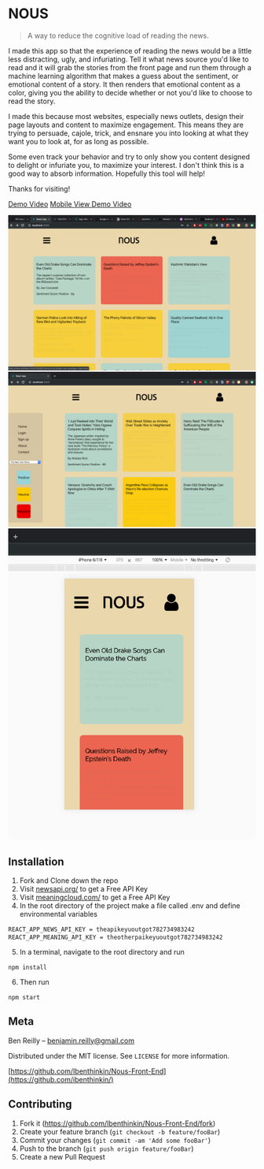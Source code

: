 # NOUS
> A way to reduce the cognitive load of reading the news.

I made this app so that the experience of reading the news would be a little less distracting, ugly, and infuriating.  Tell it what news source you'd like to read and it will grab the stories from the front page and run them through a machine learning algorithm that makes a guess about the sentiment, or emotional content of a story.  It then renders that emotional content as a color, giving you the ability to decide whether or not you'd like to choose to read the story.

I made this because most websites,  especially news outlets, design their page layouts and content to maximize engagement.  This means they are trying to persuade, cajole, trick, and ensnare you into looking at what they want you to look at, for as long as possible.

Some even track your behavior and try to only show you content designed to delight or infuriate you, to maximize your interest.  I don't think this is a good way to absorb information.  Hopefully this tool will help!

Thanks for visiting!

[Demo Video](https://youtu.be/cACWEbEmuk0)
[Mobile View Demo Video](https://youtu.be/iXt64cRudbE)



![](ScreenShot.png)
![](ScreenShotMenu.png)
![](PhoneSize.png)

## Installation

1. Fork and Clone down the repo
2. Visit [newsapi.org/](http://newsapi.org/) to get a Free API Key
3. Visit [meaningcloud.com/](http://www.meaningcloud.com/) to get a Free API Key
4. In the root directory of the project make a file called .env and define environmental variables
 ```
REACT_APP_NEWS_API_KEY = theapikeyuoutgot782734983242 
REACT_APP_MEANING_API_KEY = theotherpaikeyuoutgot782734983242
```
5. In a terminal, navigate to the root directory and run 

```
npm install 
```

6. Then run 

```
npm start 
```

## Meta

Ben Reilly –  benjamin.reilly@gmail.com

Distributed under the MIT license. See ``LICENSE`` for more information.

[https://github.com/Ibenthinkin/Nous-Front-End](https://github.com/ibenthinkin/)

## Contributing

1. Fork it (<https://github.com/Ibenthinkin/Nous-Front-End/fork>)
2. Create your feature branch (`git checkout -b feature/fooBar`)
3. Commit your changes (`git commit -am 'Add some fooBar'`)
4. Push to the branch (`git push origin feature/fooBar`)
5. Create a new Pull Request
